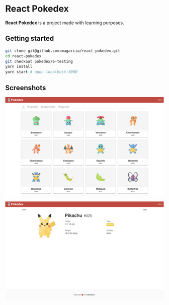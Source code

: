 # React Pokedex

**React Pokedex** is a project made with learning purposes.

## Getting started

```sh
git clone git@github.com:magarcia/react-pokedex.git
cd react-pokedex
git checkout pokedex/6-testing
yarn install
yarn start # open localhost:3000
```

## Screenshots

![Pokemon List](screenshots/pokemon-list.png)

![Pokemon View](screenshots/pikachu.png)
